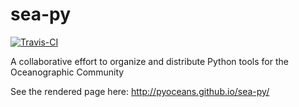 # sea-py

[![Travis-CI](https://travis-ci.org/pyoceans/sea-py.svg?branch=master)](https://travis-ci.org/pyoceans/sea-py)

A collaborative effort to organize and distribute Python tools for the Oceanographic Community

See the rendered page here:
http://pyoceans.github.io/sea-py/
